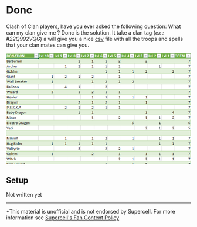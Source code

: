 # Donc
 
Clash of Clan players, have you ever asked the following question: What can my clan give me ?
Donc is the solution. It take a clan tag (*ex : #22Q992VQG*) a will give you a nice [csv](https://en.wikipedia.org/wiki/Comma-separated_values) file with all the troops and spells that your clan mates can give you.

![table](https://raw.githubusercontent.com/tatounee/Donc/main/screenshot/table.png)

## Setup
Not written yet


---

*This material is unofficial and is not endorsed by Supercell. For more information see [Supercell's Fan Content Policy](https://www.supercell.com/fan-content-policy)